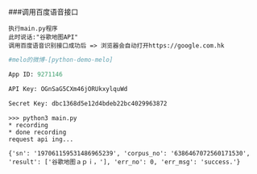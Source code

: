 ###调用百度语音接口

`执行main.py程序`   
`此时说话:"谷歌地图API"`   
`调用百度语音识别接口成功后 => 浏览器会自动打开https://google.com.hk`

```python
#melo的微博-[python-demo-melo]

App ID: 9271146

API Key: OGnSaG5CXm46jORUkxylquWd

Secret Key: dbc1368d5e12d4bdeb22bc4029963872

```


```shell
>>> python3 main.py
* recording
* done recording
request api ing...

{'sn': '197061159531486965239', 'corpus_no': '6386467072560171530', 'result': ['谷歌地图ａｐｉ，'], 'err_no': 0, 'err_msg': 'success.'}
```